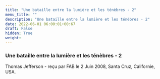```yaml
---
title: "Une bataille entre la lumière et les ténèbres - 2"
menu_title: ""
description: "Une bataille entre la lumière et les ténèbres - 2"
date: 2022-06-01 06:00:01+00:67
draft: False
hidden: True
weight:
---
```

### Une bataille entre la lumière et les ténèbres - 2

Thomas Jefferson - reçu par FAB le 2 Juin 2008, Santa Cruz, Californie, USA.



